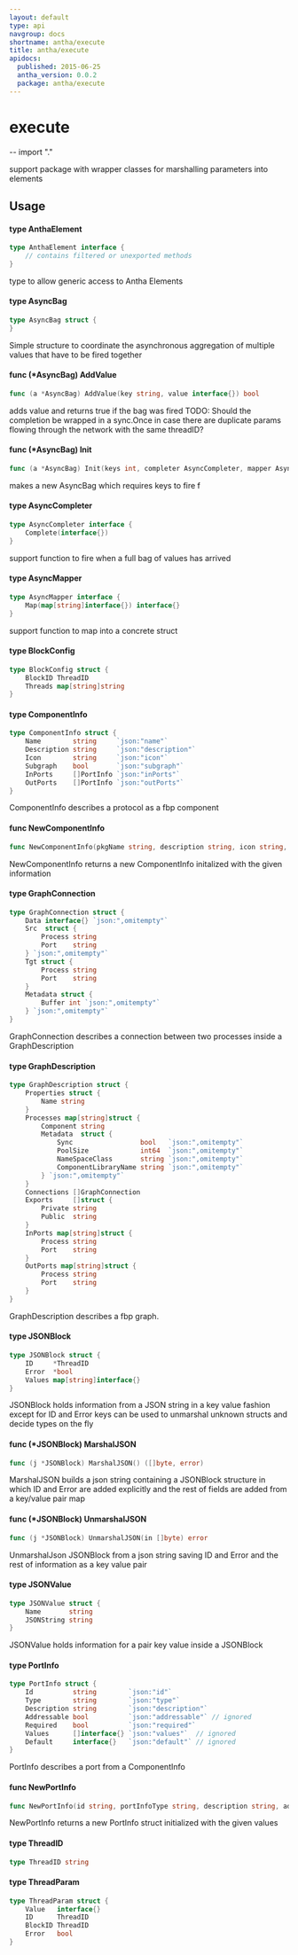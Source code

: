 ```yaml
---
layout: default
type: api
navgroup: docs
shortname: antha/execute
title: antha/execute
apidocs:
  published: 2015-06-25
  antha_version: 0.0.2
  package: antha/execute
---
```

# execute
--
    import "."

support package with wrapper classes for marshalling parameters into elements

## Usage

#### type AnthaElement

```go
type AnthaElement interface {
	// contains filtered or unexported methods
}
```

type to allow generic access to Antha Elements

#### type AsyncBag

```go
type AsyncBag struct {
}
```

Simple structure to coordinate the asynchronous aggregation of multiple values
that have to be fired together

#### func (*AsyncBag) AddValue

```go
func (a *AsyncBag) AddValue(key string, value interface{}) bool
```
adds value and returns true if the bag was fired TODO: Should the completion be
wrapped in a sync.Once in case there are duplicate params flowing through the
network with the same threadID?

#### func (*AsyncBag) Init

```go
func (a *AsyncBag) Init(keys int, completer AsyncCompleter, mapper AsyncMapper)
```
makes a new AsyncBag which requires keys to fire f

#### type AsyncCompleter

```go
type AsyncCompleter interface {
	Complete(interface{})
}
```

support function to fire when a full bag of values has arrived

#### type AsyncMapper

```go
type AsyncMapper interface {
	Map(map[string]interface{}) interface{}
}
```

support function to map into a concrete struct

#### type BlockConfig

```go
type BlockConfig struct {
	BlockID ThreadID
	Threads map[string]string
}
```


#### type ComponentInfo

```go
type ComponentInfo struct {
	Name        string     `json:"name"`
	Description string     `json:"description"`
	Icon        string     `json:"icon"`
	Subgraph    bool       `json:"subgraph"`
	InPorts     []PortInfo `json:"inPorts"`
	OutPorts    []PortInfo `json:"outPorts"`
}
```

ComponentInfo describes a protocol as a fbp component

#### func  NewComponentInfo

```go
func NewComponentInfo(pkgName string, description string, icon string, subgraph bool, inPorts []PortInfo, outPorts []PortInfo) *ComponentInfo
```
NewComponentInfo returns a new ComponentInfo initalized with the given
information

#### type GraphConnection

```go
type GraphConnection struct {
	Data interface{} `json:",omitempty"`
	Src  struct {
		Process string
		Port    string
	} `json:",omitempty"`
	Tgt struct {
		Process string
		Port    string
	}
	Metadata struct {
		Buffer int `json:",omitempty"`
	} `json:",omitempty"`
}
```

GraphConnection describes a connection between two processes inside a
GraphDescription

#### type GraphDescription

```go
type GraphDescription struct {
	Properties struct {
		Name string
	}
	Processes map[string]struct {
		Component string
		Metadata  struct {
			Sync                 bool   `json:",omitempty"`
			PoolSize             int64  `json:",omitempty"`
			NameSpaceClass       string `json:",omitempty"`
			ComponentLibraryName string `json:",omitempty"`
		} `json:",omitempty"`
	}
	Connections []GraphConnection
	Exports     []struct {
		Private string
		Public  string
	}
	InPorts map[string]struct {
		Process string
		Port    string
	}
	OutPorts map[string]struct {
		Process string
		Port    string
	}
}
```

GraphDescription describes a fbp graph.

#### type JSONBlock

```go
type JSONBlock struct {
	ID     *ThreadID
	Error  *bool
	Values map[string]interface{}
}
```

JSONBlock holds information from a JSON string in a key value fashion except for
ID and Error keys can be used to unmarshal unknown structs and decide types on
the fly

#### func (*JSONBlock) MarshalJSON

```go
func (j *JSONBlock) MarshalJSON() ([]byte, error)
```
MarshalJSON builds a json string containing a JSONBlock structure in which ID
and Error are added explicitly and the rest of fields are added from a key/value
pair map

#### func (*JSONBlock) UnmarshalJSON

```go
func (j *JSONBlock) UnmarshalJSON(in []byte) error
```
UnmarshalJson JSONBlock from a json string saving ID and Error and the rest of
information as a key value pair

#### type JSONValue

```go
type JSONValue struct {
	Name       string
	JSONString string
}
```

JSONValue holds information for a pair key value inside a JSONBlock

#### type PortInfo

```go
type PortInfo struct {
	Id          string        `json:"id"`
	Type        string        `json:"type"`
	Description string        `json:"description"`
	Addressable bool          `json:"addressable"` // ignored
	Required    bool          `json:"required"`
	Values      []interface{} `json:"values"`  // ignored
	Default     interface{}   `json:"default"` // ignored
}
```

PortInfo describes a port from a ComponentInfo

#### func  NewPortInfo

```go
func NewPortInfo(id string, portInfoType string, description string, addressable bool, required bool, values []interface{}, defaultValue interface{}) *PortInfo
```
NewPortInfo returns a new PortInfo struct initialized with the given values

#### type ThreadID

```go
type ThreadID string
```


#### type ThreadParam

```go
type ThreadParam struct {
	Value   interface{}
	ID      ThreadID
	BlockID ThreadID
	Error   bool
}
```
